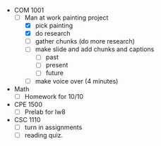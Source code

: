 - COM 1001
	- [ ] Man at work painting project
		- [x] pick painting
		- [x] do research
		- [ ] gather chunks (do more research)
		- [ ] make slide and add chunks and captions
			- [ ] past
			- [ ] present
			- [ ] future
		- [ ] make voice over (4 minutes)
- Math
	-  [ ] Homework for 10/10
- CPE 1500
	 - [ ] Prelab for lw8
- CSC 1110
	- [ ] turn in assignments
	- [ ] reading quiz.
